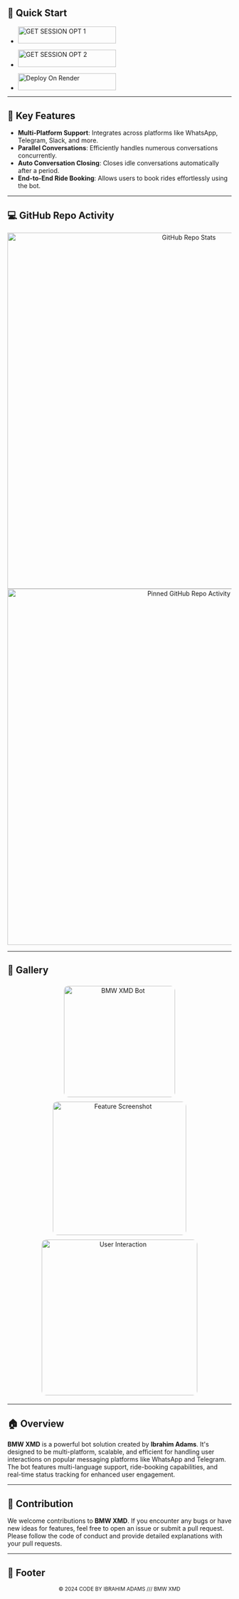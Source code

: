 

## 🚀 Quick Start

</a></p>
- <a href="https://www.ibrahimadams.site/scanner"><img title="GET SESSION OPT 1" src="https://img.shields.io/badge/GET SESSION-h?color=blui&style=for-the-badge&logo=VW" width="220" height="38.45"/></a></p>


- <a href="https://www.ibrahimadams.site/Deploy"><img title="GET SESSION OPT 2" src="https://img.shields.io/badge/DEPLOY-h?color=red&style=for-the-badge&logo=bmw" width="220" height="38.45"/></a></p>

</p>

- <a href="https://www.ibrahimadams.site"><img title="Deploy On Render" src="https://img.shields.io/badge/BWM XMD WEB-h?color=yellow&style=for-the-badge&logo=bmw" width="220" height="38.45"/></a></p>



---

## 🌟 Key Features

- **Multi-Platform Support**: Integrates across platforms like WhatsApp, Telegram, Slack, and more.
- **Parallel Conversations**: Efficiently handles numerous conversations concurrently.
- **Auto Conversation Closing**: Closes idle conversations automatically after a period.
- **End-to-End Ride Booking**: Allows users to book rides effortlessly using the bot.

---

## 💻 GitHub Repo Activity

<p align="center">
  <!-- GitHub Repo Activity Stats -->
  <img src="https://github-readme-stats.vercel.app/api?username=devibraah&show_icons=true&hide_title=true&count_private=true&hide=prs&theme=radical" alt="GitHub Repo Stats" width="800">

  <!-- Repo Activity Stats Screen -->
  <img src="https://github-readme-stats.vercel.app/api/pin/?username=devibraah&repo=BWM-XMD" alt="Pinned GitHub Repo Activity" width="800">

  

---

## 📸 Gallery

<p align="center">
  <img src="https://files.catbox.moe/b1ya2a.webp" alt="BMW XMD Bot" width="250" style="border-radius: 10px; margin: 5px;">
  <img src="https://files.catbox.moe/s7acjb.png" alt="Feature Screenshot" width="300" style="border-radius: 10px; margin: 5px;">
  <img src="https://files.catbox.moe/8pb4ok.jpg" alt="User Interaction" width="350" style="border-radius: 10px; margin: 5px;">
</p>

---

## 🏠 Overview

**BMW XMD** is a powerful bot solution created by **Ibrahim Adams**. It's designed to be multi-platform, scalable, and efficient for handling user interactions on popular messaging platforms like WhatsApp and Telegram. The bot features multi-language support, ride-booking capabilities, and real-time status tracking for enhanced user engagement.

---

## 📑 Contribution

We welcome contributions to **BMW XMD**. If you encounter any bugs or have new ideas for features, feel free to open an issue or submit a pull request. Please follow the code of conduct and provide detailed explanations with your pull requests.

---

## 📅 Footer

<p align="center">
  <small>&copy; 2024 CODE BY IBRAHIM ADAMS /// BMW XMD</small>
</p>
